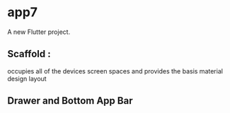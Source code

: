 # app7

A new Flutter project.

## Scaffold :
occupies all of the devices screen spaces and provides the basis material design layout

## Drawer and Bottom App Bar


